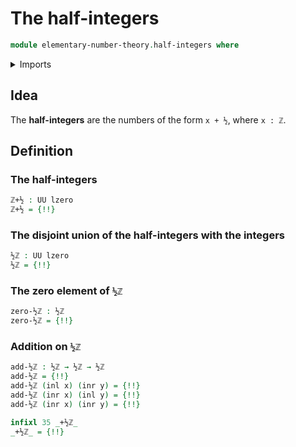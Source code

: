 # The half-integers

```agda
module elementary-number-theory.half-integers where
```

<details><summary>Imports</summary>

```agda
open import elementary-number-theory.addition-integers
open import elementary-number-theory.integers

open import foundation.coproduct-types
open import foundation.universe-levels
```

</details>

## Idea

The **half-integers** are the numbers of the form `x + ½`, where `x : ℤ`.

## Definition

### The half-integers

```agda
ℤ+½ : UU lzero
ℤ+½ = {!!}
```

### The disjoint union of the half-integers with the integers

```agda
½ℤ : UU lzero
½ℤ = {!!}
```

### The zero element of `½ℤ`

```agda
zero-½ℤ : ½ℤ
zero-½ℤ = {!!}
```

### Addition on `½ℤ`

```agda
add-½ℤ : ½ℤ → ½ℤ → ½ℤ
add-½ℤ = {!!}
add-½ℤ (inl x) (inr y) = {!!}
add-½ℤ (inr x) (inl y) = {!!}
add-½ℤ (inr x) (inr y) = {!!}

infixl 35 _+½ℤ_
_+½ℤ_ = {!!}
```
